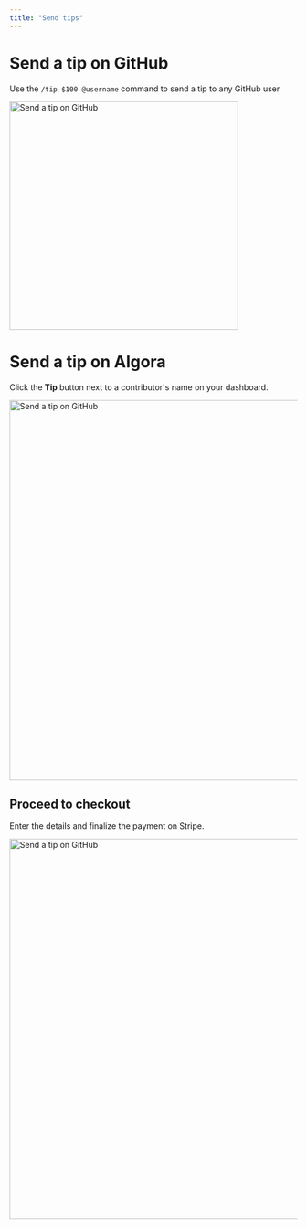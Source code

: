 ```yaml
---
title: "Send tips"
---
```


# Send a tip on GitHub

Use the `/tip $100 @username` command to send a tip to any GitHub user

<img src="/images/screenshots/tip-remotion.png" alt="Send a tip on GitHub" width="400" />

# Send a tip on Algora

Click the **Tip** button next to a contributor's name on your dashboard.

<img src="/images/docs/create-tip-on-algora-1.png" alt="Send a tip on GitHub" width="666" />

## Proceed to checkout

Enter the details and finalize the payment on Stripe.

<img src="/images/docs/create-tip-on-algora-2.png" alt="Send a tip on GitHub" width="666" />
